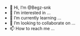- 👋 Hi, I’m @Begz-snk
- 👀 I’m interested in ...
- 🌱 I’m currently learning ...
- 💞️ I’m looking to collaborate on ...
- 📫 How to reach me ...

<!---
Begz-snk/Begz-snk is a ✨ special ✨ repository because its `README.md` (this file) appears on your GitHub profile.
You can click the Preview link to take a look at your changes.
--->
